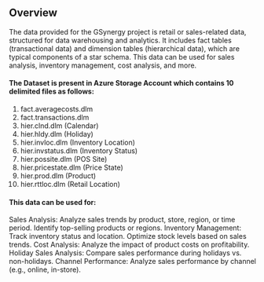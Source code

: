 ## Overview
  The data provided for the GSynergy project is retail or sales-related data, structured for data warehousing and analytics.
  It includes fact tables (transactional data) and dimension tables (hierarchical data), which are typical components of a star schema.
  This data can be used for sales analysis, inventory management, cost analysis, and more.


#### The Dataset is present in Azure Storage Account which contains 10 delimited files as follows:
1. fact.averagecosts.dlm
2. fact.transactions.dlm
3. hier.clnd.dlm (Calendar)
4. hier.hldy.dlm (Holiday)
5. hier.invloc.dlm (Inventory Location)
6. hier.invstatus.dlm (Inventory Status)
7. hier.possite.dlm (POS Site)
8. hier.pricestate.dlm (Price State)
9. hier.prod.dlm (Product)
10. hier.rttloc.dlm (Retail Location)



#### This data can be used for:
  Sales Analysis:
  Analyze sales trends by product, store, region, or time period.
  Identify top-selling products or regions.
  Inventory Management:
  Track inventory status and location.
  Optimize stock levels based on sales trends.
  Cost Analysis:
  Analyze the impact of product costs on profitability.
  Holiday Sales Analysis:
  Compare sales performance during holidays vs. non-holidays.
  Channel Performance:
  Analyze sales performance by channel (e.g., online, in-store).
